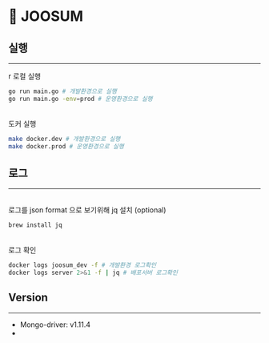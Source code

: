 # :link: JOOSUM

## 실행

---
r
로컬 실행

```bash
go run main.go # 개발환경으로 실행
go run main.go -env=prod # 운영환경으로 실행
```

<br>
도커 실행

```bash
make docker.dev # 개발환경으로 실행
make docker.prod # 운영환경으로 실행
```

## 로그

---

<br>
로그를 json format 으로 보기위해 jq 설치 (optional)

```bash
brew install jq
```

<br>
로그 확인

```bash
docker logs joosum_dev -f # 개발환경 로그확인
docker logs server 2>&1 -f | jq # 배포서버 로그확인
```

## Version

---

- Mongo-driver: v1.11.4
-
